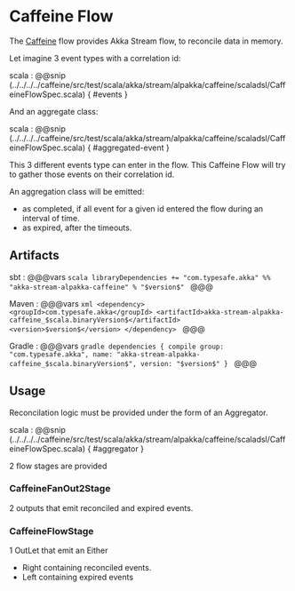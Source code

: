 # Caffeine Flow

The [Caffeine](https://github.com/ben-manes/caffeine) flow provides Akka Stream flow, to reconcile data in memory.


Let imagine 3 event types with a correlation id:
 
scala
:   @@snip (../../../../caffeine/src/test/scala/akka/stream/alpakka/caffeine/scaladsl/CaffeineFlowSpec.scala) { #events }

And an aggregate class:

scala
:   @@snip (../../../../caffeine/src/test/scala/akka/stream/alpakka/caffeine/scaladsl/CaffeineFlowSpec.scala) { #aggregated-event }


This 3 different events type can enter in the flow. This Caffeine Flow will try to gather those events on their correlation id.

An aggregation class will be emitted:

* as completed, if all event for a given id entered the flow during an interval of time.
* as expired, after the timeouts.

 
## Artifacts

sbt
:   @@@vars
    ```scala
    libraryDependencies += "com.typesafe.akka" %% "akka-stream-alpakka-caffeine" % "$version$"
    ```
    @@@

Maven
:   @@@vars
    ```xml
    <dependency>
      <groupId>com.typesafe.akka</groupId>
      <artifactId>akka-stream-alpakka-caffeine_$scala.binaryVersion$</artifactId>
      <version>$version$</version>
    </dependency>
    ```
    @@@

Gradle
:   @@@vars
    ```gradle
    dependencies {
      compile group: "com.typesafe.akka", name: "akka-stream-alpakka-caffeine_$scala.binaryVersion$", version: "$version$"
    }
    ```
    @@@

## Usage

Reconcilation logic must be provided under the form of an Aggregator.


scala
:   @@snip (../../../../caffeine/src/test/scala/akka/stream/alpakka/caffeine/scaladsl/CaffeineFlowSpec.scala) { #aggregator }



2 flow stages are provided

### CaffeineFanOut2Stage

2 outputs that emit reconciled and expired events.

### CaffeineFlowStage

1 OutLet that emit an Either

* Right containing reconciled events.
* Left containing expired events
